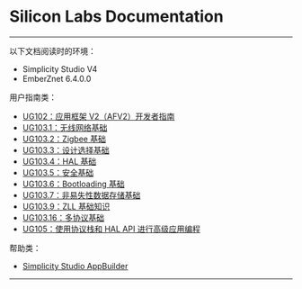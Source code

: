 # Silicon Labs Documentation

--------------------------------------------------------------------------------

以下文档阅读时的环境：
* Simplicity Studio V4
* EmberZnet 6.4.0.0

用户指南类：
* [UG102：应用框架 V2（AFV2）开发者指南](./doc/ug/UG102.md)
* [UG103.1：无线网络基础](./doc/ug/UG103.1.md)
* [UG103.2：Zigbee 基础](./doc/ug/UG103.2.md)
* [UG103.3：设计选择基础](./doc/ug/UG103.3.md)
* [UG103.4：HAL 基础](./doc/ug/UG103.4.md)
* [UG103.5：安全基础](./doc/ug/UG103.5.md)
* [UG103.6：Bootloading 基础](./doc/ug/UG103.6.md)
* [UG103.7：非易失性数据存储基础](./doc/ug/UG103.7.md)
* [UG103.9：ZLL 基础知识](./doc/ug/UG103.9.md)
* [UG103.16：多协议基础](./doc/ug/UG103.16.md)
* [UG105：使用协议栈和 HAL API 进行高级应用编程](./doc/ug/UG105.md)

帮助类：
* [Simplicity Studio AppBuilder](./doc/help/Simplicity-Studio-AppBuilder.md)

--------------------------------------------------------------------------------
